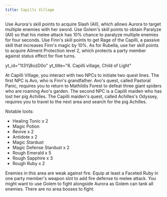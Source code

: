 ```yaml
---
title: Capilli Village
---
```


Use Aurora's skill points to acquire Slash (All), which allows Aurora to target
multiple enemies with her sword. Use Golem's skill points to obtain Paralyze
(All) so that his melee attack has 10% chance to paralyze multiple enemies for
four seconds. Use Finn's skill points to get Rage of the Capilli, a passive
skill that increases Finn's magic by 10%. As for Rubella, use her skill points
to acquire Ailment Protection level 2, which protects a party member against
status effect for five turns.

<!-- prettier-ignore-start -->
yt_id="1t3Yj8ozD0o"
yt_title="6. Capilli village, Child of Light"
<!-- prettier-ignore-end -->

At Capilli Village, you interact with two NPCs to initiate two quest lines. The
first NPC is Avo, who is Finn's grandfather. Avo's quest, called Pastoral Panic,
requires you to return to Mathildis Forest to defeat three giant spiders who are
roaming Avo's garden. The second NPC is a Capilli maiden who has lost her pig
Achilles. The Capilli maiden's quest, called Achilles's Odyssey, requires you to
travel to the next area and search for the pig Achilles.

Notable loots:

-   Healing Tonic x 2
-   Magic Potion
-   Revive x 2
-   Antidote x 2
-   Magic Stardust
-   Magic Defense Stardust x 2
-   Rough Emerald x 5
-   Rough Sapphire x 3
-   Rough Ruby x 2

Enemies in this area are weak against fire. Equip at least a Faceted Ruby in one
party member's weapon slot to add fire defense to melee attack. You might want
to use Golem to fight alongside Aurora as Golem can tank all enemies. There are
no area bosses to fight.
